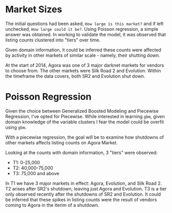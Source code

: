 # Market Sizes

The initial questions had been asked, `How large is this market?` and if left unchecked, `How large could it be?`. Using Poisson regression, a simple answer was obtained. In working to validate the model, it was observed that listing counts clustered into "tiers" over time.

Given domain information, it could be inferred these counts were affected by activity in other markets of similar scale - namely, their shutting down. 

At the start of 2014, Agora was one of 3 major darknet markets for vendors to choose from. The other markets were Silk Road 2 and Evolution. Within the timeframe the data covers, both SR2 and Evolution shut down. 


# Poisson Regression

Given the choice between Generalized Boosted Modeling and Piecewise Regression, I've opted for Piecewise. While interested in learning `gbm`, given domain knowledge of the variable clusters I fear the model could be overfit using `gbm`. 

With a piecewise regression, the goal will be to examine how shutdowns of other markets affects listing counts on Agora Market.

Looking at the counts with domain information, 3 "tiers" were observed:

- T1: 0-25,000
- T2: 40,000-75,000
- T3: 75,000 and above

In T1 we have 3 major markets in effect: Agora, Evolution, and Silk Road 2. T2 arises after SR2's shutdown, leaving just Agora and Evolution. T3 is a tier only observed recently after the shutdowns of SR2 and Evolution. It could be inferred that these spikes in listing counts were the result of vendors coming to Agora in the iterim of a shutdown. 